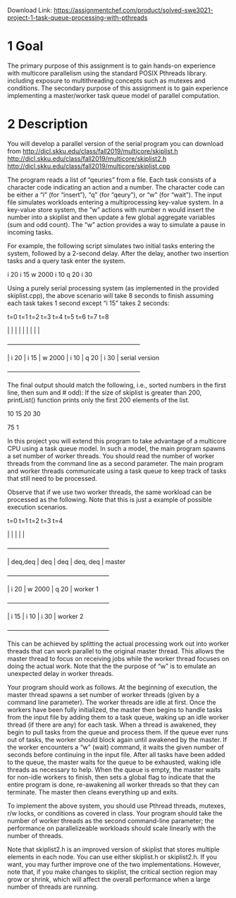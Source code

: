 Download Link: https://assignmentchef.com/product/solved-swe3021-project-1-task-queue-processing-with-pthreads
<br>



<h1>1      Goal</h1>

The primary purpose of this assignment is to gain hands-on experience with multicore parallelism using the standard POSIX Pthreads library. including exposure to multithreading concepts such as mutexes and conditions. The secondary purpose of this assignment is to gain experience implementing a master/worker task queue model of parallel computation.

<h1>2        Description</h1>

You will develop a parallel version of the serial program you can download from http://dicl.skku.edu/class/fall2019/multicore/skiplist.h http://dicl.skku.edu/class/fall2019/multicore/skiplist2.h http://dicl.skku.edu/class/fall2019/multicore/skiplist.cpp

The program reads a list of “qeuries” from a file. Each task consists of a character code indicating an action and a number. The character code can be either a “i” (for “insert”), “q” (for “qeury”), or “w” (for “wait”). The input file simulates workloads entering a multiprocessing key-value system. In a key-value store system, the “w” actions with number n would insert the number into a skiplist and then update a few global aggregate variables (sum and odd count). The “w” action provides a way to simulate a pause in incoming tasks.

For example, the following script simulates two initial tasks entering the system, followed by a 2-second delay. After the delay, another two insertion tasks and a query task enter the system.

i 20 i 15 w 2000 i 10 q 20 i 30

Using a purely serial processing system (as implemented in the provided skiplist.cpp), the above scenario will take 8 seconds to finish assuming each task takes 1 second except “i 15” takes 2 seconds:

t=0               t=1               t=2               t=3              t=4              t=5              t=6              t=7            t=8

|                   |                   |                   |                   |                   |                   |                   |                   |

—————————————————————–

| i 20 | i 15                                          | w 2000                                                               | i 10 | q 20 | i 30 | serial version

—————————————————————–

The final output should match the following, i.e., sorted numbers in the first line, then sum and # odd): If the size of skiplist is greater than 200, printList() function prints only the first 200 elements of the list.

10 15 20 30

75 1

In this project you will extend this program to take advantage of a multicore CPU using a task queue model. In such a model, the main program spawns a set number of worker threads. You should read the number of worker threads from the command line as a second parameter. The main program and worker threads communicate using a task queue to keep track of tasks that still need to be processed.

Observe that if we use two worker threads, the same workload can be processed as the following. Note that this is just a example of possible execution scenarios.

t=0                          t=1                            t=2                      t=3                      t=4

|                             |                                |                           |                           |

————————————————–

| deq,deq | deq                                  | deq                    | deq, deq |               master

————————————————–

| i 20                      | w 2000                                             | q 20               |            worker 1

————————————————–

|          i 15                                                 | i 10                |             i 30 |                 worker 2

————————————————–

This can be achieved by splitting the actual processing work out into worker threads that can work parallel to the original master thread. This allows the master thread to focus on receiving jobs while the worker thread focuses on doing the actual work. Note that the the purpose of “w” is to emulate an unexpected delay in worker threads.

Your program should work as follows. At the beginning of execution, the master thread spawns a set number of worker threads (given by a command line parameter). The worker threads are idle at first. Once the workers have been fully initialized, the master then begins to handle tasks from the input file by adding them to a task queue, waking up an idle worker thread (if there are any) for each task. When a thread is awakened, they begin to pull tasks from the queue and process them. If the queue ever runs out of tasks, the worker should block again until awakened by the master. If the worker encounters a “w” (wait) command, it waits the given number of seconds before continuing in the input file. After all tasks have been added to the queue, the master waits for the queue to be exhausted, waking idle threads as necessary to help. When the queue is empty, the master waits for non-idle workers to finish, then sets a global flag to indicate that the entire program is done, re-awakening all worker threads so that they can terminate. The master then cleans everything up and exits.

To implement the above system, you should use Pthread threads, mutexes, r/w locks, or conditions as covered in class. Your program should take the number of worker threads as the second command-line parameter; the performance on parallelizeable workloads should scale linearly with the number of threads.

Note that skiplist2.h is an improved version of skiplist that stores multiple elements in each node. You can use either skiplist.h or skiplist2.h. If you want, you may further improve one of the two implementations. However, note that, if you make changes to skiplist, the critical section region may grow or shrink, which will affect the overall performance when a large number of threads are running.


